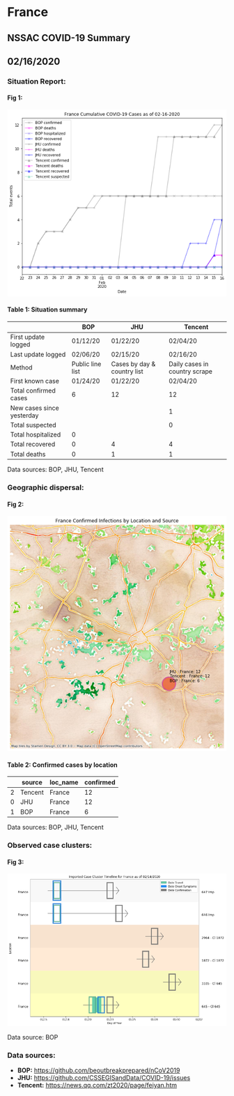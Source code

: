 # France
## NSSAC COVID-19 Summary
## 02/16/2020



### Situation Report:
#### Fig 1:
![France cases](../merged_histories/France_merged_histories.png)

#### Table 1: Situation summary


|                           | BOP              | JHU                         | Tencent                       |
|---------------------------|------------------|-----------------------------|-------------------------------|
| First update logged       | 01/12/20         | 01/22/20                    | 02/04/20                      |
| Last update logged        | 02/06/20         | 02/15/20                    | 02/16/20                      |
| Method                    | Public line list | Cases by day & country list | Daily cases in country scrape |
| First known case          | 01/24/20         | 01/22/20                    | 02/04/20                      |
| Total confirmed cases     | 6                | 12                          | 12                            |
| New cases since yesterday |                  |                             | 1                             |
| Total suspected           |                  |                             | 0                             |
| Total hospitalized        | 0                |                             |                               |
| Total recovered           | 0                | 4                           | 4                             |
| Total deaths              | 0                | 1                           | 1                             |
Data sources: BOP, JHU, Tencent


### Geographic dispersal:
#### Fig 2:
![France mapped](../case_locs/France_case_locs.png)

#### Table 2: Confirmed cases by location


|    | source   | loc_name   |   confirmed |
|----|----------|------------|-------------|
|  2 | Tencent  | France     |          12 |
|  0 | JHU      | France     |          12 |
|  1 | BOP      | France     |           6 |

Data sources: BOP, JHU, Tencent


### Observed case clusters:
#### Fig 3:
![France cases](../cluster_analysis/France_imported_cases.png)



Data source: BOP


### Data sources:
* **BOP:** https://github.com/beoutbreakprepared/nCoV2019
* **JHU:** https://github.com/CSSEGISandData/COVID-19/issues
* **Tencent:** https://news.qq.com/zt2020/page/feiyan.htm